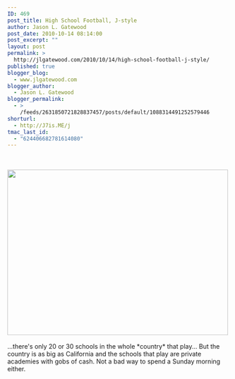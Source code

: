 ```yaml
---
ID: 469
post_title: High School Football, J-style
author: Jason L. Gatewood
post_date: 2010-10-14 08:14:00
post_excerpt: ""
layout: post
permalink: >
  http://jlgatewood.com/2010/10/14/high-school-football-j-style/
published: true
blogger_blog:
  - www.jlgatewood.com
blogger_author:
  - Jason L. Gatewood
blogger_permalink:
  - >
    /feeds/2631850721828837457/posts/default/1088314491252579446
shorturl:
  - http://J7is.ME/j
tmac_last_id:
  - "624406682781614080"
---
```

<div><br /><br /><a href="http://posterous.com/getfile/files.posterous.com/starrwulfe/IcCeuCiFwuaAJiEmczHbmmHFlHvoAJAyJtnpjtamvxCDnGGqotDvAHdgxmfC/p406.jpg.scaled1000.jpg"><img src="http://posterous.com/getfile/files.posterous.com/starrwulfe/IcCeuCiFwuaAJiEmczHbmmHFlHvoAJAyJtnpjtamvxCDnGGqotDvAHdgxmfC/p406.jpg.scaled500.jpg" alt="" width="500" height="375" /></a><br /><br />...there's only 20 or 30 schools in the whole *country* that play... But the country is as big as California and the schools that play are private academies with gobs of cash. Not a bad way to spend a Sunday morning either.<br /><p style="font-size: 9px;"></p><br /><br /></div>